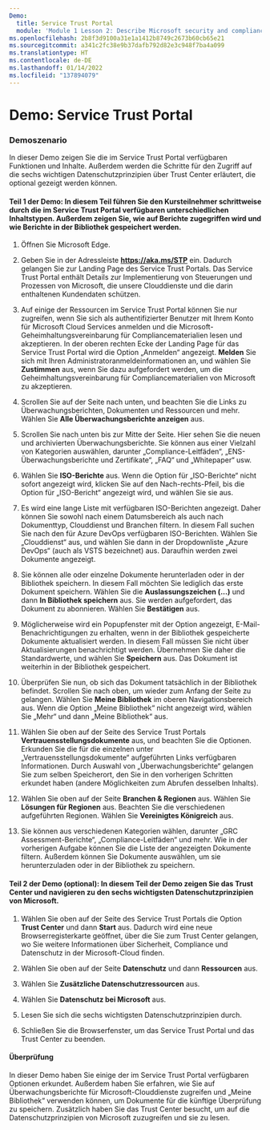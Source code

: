 ```yaml
---
Demo:
  title: Service Trust Portal
  module: 'Module 1 Lesson 2: Describe Microsoft security and compliance principles: Explore the Service Trust Portal'
ms.openlocfilehash: 2b8f3d9100a31e1a1412b8749c2673b60cb65e21
ms.sourcegitcommit: a341c2fc38e9b37dafb792d82e3c948f7ba4a099
ms.translationtype: HT
ms.contentlocale: de-DE
ms.lasthandoff: 01/14/2022
ms.locfileid: "137894079"
---
```

# <a name="demo-service-trust-portal"></a>Demo: Service Trust Portal

### <a name="demo-scenario"></a>Demoszenario

In dieser Demo zeigen Sie die im Service Trust Portal verfügbaren Funktionen und Inhalte. Außerdem werden die Schritte für den Zugriff auf die sechs wichtigen Datenschutzprinzipien über Trust Center erläutert, die optional gezeigt werden können.

#### <a name="demo-part-1-in-this-part-you-will-walk-the-learner-through-the-different-types-of-content-available-on-the-service-trust-portal-how-to-access-reports-and-how-to-save-reports-to-your-library"></a>Teil 1 der Demo: In diesem Teil führen Sie den Kursteilnehmer schrittweise durch die im Service Trust Portal verfügbaren unterschiedlichen Inhaltstypen. Außerdem zeigen Sie, wie auf Berichte zugegriffen wird und wie Berichte in der Bibliothek gespeichert werden. 

1. Öffnen Sie Microsoft Edge.

1. Geben Sie in der Adressleiste **https://aka.ms/STP** ein.  Dadurch gelangen Sie zur Landing Page des Service Trust Portals. Das Service Trust Portal enthält Details zur Implementierung von Steuerungen und Prozessen von Microsoft, die unsere Clouddienste und die darin enthaltenen Kundendaten schützen. 

1. Auf einige der Ressourcen im Service Trust Portal können Sie nur zugreifen, wenn Sie sich als authentifizierter Benutzer mit Ihrem Konto für Microsoft Cloud Services anmelden und die Microsoft-Geheimhaltungsvereinbarung für Compliancematerialien lesen und akzeptieren. In der oberen rechten Ecke der Landing Page für das Service Trust Portal wird die Option „Anmelden“ angezeigt.  **Melden** Sie sich mit Ihren Administratoranmeldeinformationen an, und wählen Sie **Zustimmen** aus, wenn Sie dazu aufgefordert werden, um die Geheimhaltungsvereinbarung für Compliancematerialien von Microsoft zu akzeptieren.

1. Scrollen Sie auf der Seite nach unten, und beachten Sie die Links zu Überwachungsberichten, Dokumenten und Ressourcen und mehr.  Wählen Sie **Alle Überwachungsberichte anzeigen** aus.

1. Scrollen Sie nach unten bis zur Mitte der Seite. Hier sehen Sie die neuen und archivierten Überwachungsberichte.  Sie können aus einer Vielzahl von Kategorien auswählen, darunter „Compliance-Leitfäden“, „ENS-Überwachungsberichte und Zertifikate“, „FAQ“ und „Whitepaper“ usw.

1. Wählen Sie **ISO-Berichte** aus.  Wenn die Option für „ISO-Berichte“ nicht sofort angezeigt wird, klicken Sie auf den Nach-rechts-Pfeil, bis die Option für „ISO-Bericht“ angezeigt wird, und wählen Sie sie aus.

1. Es wird eine lange Liste mit verfügbaren ISO-Berichten angezeigt. Daher können Sie sowohl nach einem Datumsbereich als auch nach Dokumenttyp, Clouddienst und Branchen filtern.  In diesem Fall suchen Sie nach den für Azure DevOps verfügbaren ISO-Berichten.  Wählen Sie „Clouddienst“ aus, und wählen Sie dann in der Dropdownliste „Azure DevOps“ (auch als VSTS bezeichnet) aus.  Daraufhin werden zwei Dokumente angezeigt.

1. Sie können alle oder einzelne Dokumente herunterladen oder in der Bibliothek speichern.  In diesem Fall möchten Sie lediglich das erste Dokument speichern.  Wählen Sie die **Auslassungszeichen (...)** und dann **In Bibliothek speichern** aus.  Sie werden aufgefordert, das Dokument zu abonnieren. Wählen Sie **Bestätigen** aus.

1. Möglicherweise wird ein Popupfenster mit der Option angezeigt, E-Mail-Benachrichtigungen zu erhalten, wenn in der Bibliothek gespeicherte Dokumente aktualisiert werden.  In diesem Fall müssen Sie nicht über Aktualisierungen benachrichtigt werden. Übernehmen Sie daher die Standardwerte, und wählen Sie **Speichern** aus.  Das Dokument ist weiterhin in der Bibliothek gespeichert.

1. Überprüfen Sie nun, ob sich das Dokument tatsächlich in der Bibliothek befindet. Scrollen Sie nach oben, um wieder zum Anfang der Seite zu gelangen. Wählen Sie **Meine Bibliothek** im oberen Navigationsbereich aus.  Wenn die Option „Meine Bibliothek“ nicht angezeigt wird, wählen Sie „Mehr“ und dann „Meine Bibliothek“ aus.

1. Wählen Sie oben auf der Seite des Service Trust Portals **Vertrauensstellungsdokumente** aus, und beachten Sie die Optionen. Erkunden Sie die für die einzelnen unter „Vertrauensstellungsdokumente“ aufgeführten Links verfügbaren Informationen. Durch Auswahl von „Überwachungsberichte“ gelangen Sie zum selben Speicherort, den Sie in den vorherigen Schritten erkundet haben (andere Möglichkeiten zum Abrufen desselben Inhalts).  

1. Wählen Sie oben auf der Seite **Branchen & Regionen** aus.  Wählen Sie **Lösungen für Regionen** aus. Beachten Sie die verschiedenen aufgeführten Regionen.  Wählen Sie **Vereinigtes Königreich** aus.  

1. Sie können aus verschiedenen Kategorien wählen,  darunter „GRC Assessment-Berichte“, „Compliance-Leitfäden“ und mehr.  Wie in der vorherigen Aufgabe können Sie die Liste der angezeigten Dokumente filtern. Außerdem können Sie Dokumente auswählen, um sie herunterzuladen oder in der Bibliothek zu speichern.

#### <a name="demo-part-2-optional-in-this-part-of-the-demo-you-will-show-the-trust-center-and-navigate-to-microsofts-six-key-privacy-principles"></a>Teil 2 der Demo (optional): In diesem Teil der Demo zeigen Sie das Trust Center und navigieren zu den sechs wichtigsten Datenschutzprinzipien von Microsoft.

1. Wählen Sie oben auf der Seite des Service Trust Portals die Option **Trust Center** und dann **Start** aus. Dadurch wird eine neue Browserregisterkarte geöffnet, über die Sie zum Trust Center gelangen, wo Sie weitere Informationen über Sicherheit, Compliance und Datenschutz in der Microsoft-Cloud finden.

1. Wählen Sie oben auf der Seite **Datenschutz** und dann **Ressourcen** aus.

1. Wählen Sie **Zusätzliche Datenschutzressourcen** aus.

1. Wählen Sie **Datenschutz bei Microsoft** aus.

1. Lesen Sie sich die sechs wichtigsten Datenschutzprinzipien durch.

1. Schließen Sie die Browserfenster, um das Service Trust Portal und das Trust Center zu beenden.

#### <a name="review"></a>Überprüfung

In dieser Demo haben Sie einige der im Service Trust Portal verfügbaren Optionen erkundet. Außerdem haben Sie erfahren, wie Sie auf Überwachungsberichte für Microsoft-Clouddienste zugreifen und „Meine Bibliothek“ verwenden können, um Dokumente für die künftige Überprüfung zu speichern.  Zusätzlich haben Sie das Trust Center besucht, um auf die Datenschutzprinzipien von Microsoft zuzugreifen und sie zu lesen.
